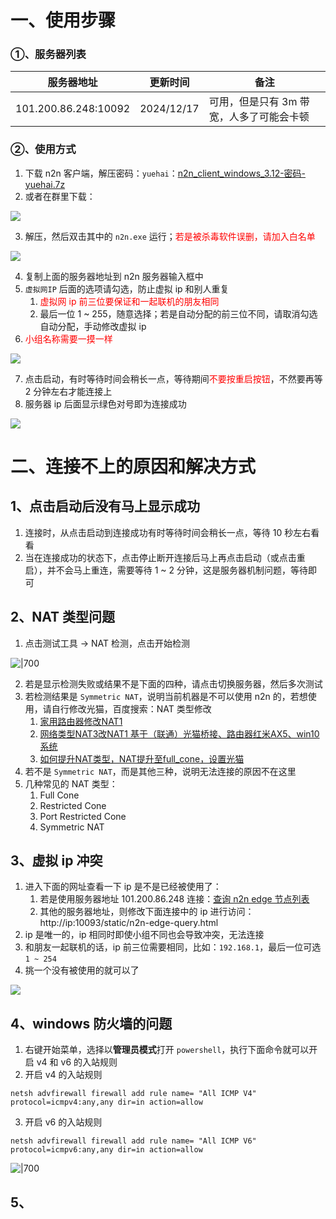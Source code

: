 # 一、使用步骤

### ①、服务器列表

| 服务器地址                | 更新时间       | 备注                     |
| -------------------- | ---------- | ---------------------- |
| 101.200.86.248:10092 | 2024/12/17 | 可用，但是只有 3m 带宽，人多了可能会卡顿 |

### ②、使用方式

1. 下载 n2n 客户端，解压密码：`yuehai`：[n2n_client_windows_3.12-密码-yuehai.7z](https://openlist.yuehai.fun:63/d/TakeDown/%E5%85%B6%E4%BB%96/n2n/attachments/n2n_client_windows_3.12-密码-yuehai.7z)
2. 或者在群里下载：

![](https://openlist.yuehai.fun:63/d/TakeDown/%E5%85%B6%E4%BB%96/n2n/attachments/Pasted%20image%2020240819161741.png)

3. 解压，然后双击其中的 `n2n.exe` 运行；<font color="#ff0000">若是被杀毒软件误删，请加入白名单</font>

![](https://openlist.yuehai.fun:63/d/TakeDown/%E5%85%B6%E4%BB%96/n2n/attachments/Pasted%20image%2020240819162113.png)

4. 复制上面的服务器地址到 n2n 服务器输入框中
5. `虚拟网IP` 后面的选项请勾选，防止虚拟 ip 和别人重复
	1. <font color="#ff0000">虚拟网 ip 前三位要保证和一起联机的朋友相同</font>
	2. 最后一位 1 ~ 255，随意选择；若是自动分配的前三位不同，请取消勾选自动分配，手动修改虚拟 ip
6. <font color="#ff0000">小组名称需要一摸一样</font>

![](attachments/Pasted%20image%2020250626153531.png)

7. 点击启动，有时等待时间会稍长一点，等待期间<font color="#ff0000">不要按重启按钮</font>，不然要再等 2 分钟左右才能连接上
8. 服务器 ip 后面显示绿色对号即为连接成功

![](attachments/Pasted%20image%2020250626153637.png)

# 二、连接不上的原因和解决方式

## 1、点击启动后没有马上显示成功

1. 连接时，从点击启动到连接成功有时等待时间会稍长一点，等待 10 秒左右看看
2. 当在连接成功的状态下，点击停止断开连接后马上再点击启动（或点击重启），并不会马上重连，需要等待 1 ~ 2 分钟，这是服务器机制问题，等待即可

## 2、NAT 类型问题

1. 点击测试工具 -> NAT 检测，点击开始检测

![|700](https://openlist.yuehai.fun:63/d/TakeDown/%E5%85%B6%E4%BB%96/n2n/attachments/Pasted%20image%2020240819163053.png)

2. 若是显示检测失败或结果不是下面的四种，请点击切换服务器，然后多次测试
3. 若检测结果是 `Symmetric NAT`，说明当前机器是不可以使用 n2n 的，若想使用，请自行修改光猫，百度搜索：NAT 类型修改
	1. [家用路由器修改NAT1](https://www.bilibili.com/read/cv22212682/)
	2. [网络类型NAT3改NAT1 基于（联通）光猫桥接、路由器红米AX5、win10系统](https://blog.csdn.net/qq_46648437/article/details/113747066)
	3. [如何提升NAT类型，NAT提升至full_cone，设置光猫](https://blog.csdn.net/weixin_42168194/article/details/106037065)
4. 若不是 `Symmetric NAT`，而是其他三种，说明无法连接的原因不在这里
5. 几种常见的 NAT 类型：
	1. Full Cone
	2. Restricted Cone
	3. Port Restricted Cone
	4. Symmetric NAT

## 3、虚拟 ip 冲突

1. 进入下面的网址查看一下 ip 是不是已经被使用了：
	1. 若是使用服务器地址 101.200.86.248 连接：[查询 n2n edge 节点列表](http://101.200.86.248:10093/static/n2n-edge-query.html)
	2. 其他的服务器地址，则修改下面连接中的 ip 进行访问：http://ip:10093/static/n2n-edge-query.html
2. ip 是唯一的，ip 相同时即使小组不同也会导致冲突，无法连接
3. 和朋友一起联机的话，ip 前三位需要相同，比如：`192.168.1`，最后一位可选 `1 ~ 254`
4. 挑一个没有被使用的就可以了

![](https://openlist.yuehai.fun:63/d/TakeDown/%E5%85%B6%E4%BB%96/n2n/attachments/C8BDC8FFEE9C4793B8F32A08E6EBCBBC.png)

## 4、windows 防火墙的问题

1. 右键开始菜单，选择以**管理员模式**打开 `powershell`，执行下面命令就可以开启 v4 和 v6 的入站规则
2. 开启 v4 的入站规则

```shell
netsh advfirewall firewall add rule name= "All ICMP V4" protocol=icmpv4:any,any dir=in action=allow
```

3. 开启 v6 的入站规则

```shell
netsh advfirewall firewall add rule name= "All ICMP V6" protocol=icmpv6:any,any dir=in action=allow
```

![|700](https://openlist.yuehai.fun:63/d/TakeDown/%E5%85%B6%E4%BB%96/n2n/attachments/C80DC490867A47FDBD0E43F4BD2153D3.png)

## 5、

